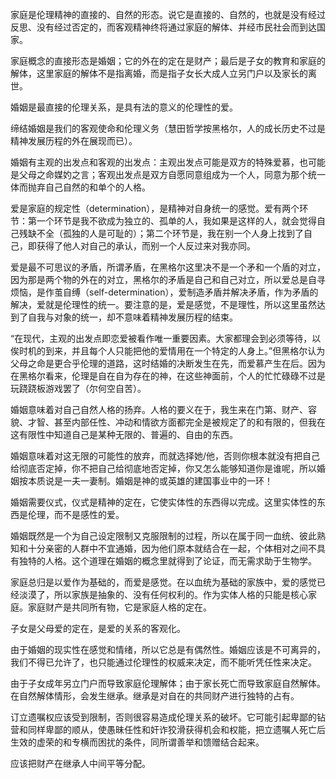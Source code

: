 家庭是伦理精神的直接的、自然的形态。说它是直接的、自然的，也就是没有经过反思、没有经过否定的，而客观精神终将通过家庭的解体、并经市民社会而到达国家。

家庭概念的直接形态是婚姻；它的外在的定在是财产；最后是子女的教育和家庭的解体，这里家庭的解体不是指离婚，而是指子女长大成人立另门户以及家长的离世。

婚姻是最直接的伦理关系，是具有法的意义的伦理性的爱。

缔结婚姻是我们的客观使命和伦理义务（慧田哲学按黑格尔，人的成长历史不过是精神发展历程的外在展现而已）。

婚姻有主观的出发点和客观的出发点：主观出发点可能是双方的特殊爱慕，也可能是父母之命媒妁之言；客观出发点是双方自愿同意组成为一个人，同意为那个统一体而抛弃自己自然的和单个的人格。

爱是家庭的规定性（determination），是精神对自身统一的感觉。爱有两个环节：第一个环节是我不欲成为独立的、孤单的人，我如果是这样的人，就会觉得自己残缺不全（孤独的人是可耻的）；第二个环节是，我在别一个人身上找到了自己，即获得了他人对自己的承认，而别一个人反过来对我亦同。

爱是最不可思议的矛盾，所谓矛盾，在黑格尔这里决不是一个矛和一个盾的对立，因为那是两个物的外在的对立，黑格尔的矛盾是自己和自己对立，所以爱总是自寻烦恼，是作茧自缚（self-determination），爱制造矛盾并解决矛盾，作为矛盾的解决，爱就是伦理性的统一。要注意的是，爱是感觉，不是理性，所以这里虽然达到了自我与对象的统一，却不意味着精神发展历程的结束。

“在现代，主观的出发点即恋爱被看作唯一重要因素。大家都理会到必须等待，以俟时机的到来，并且每个人只能把他的爱情用在一个特定的人身上。”但黑格尔认为父母之命是更合乎伦理的道路，这时结婚的决断发生在先，而爱慕产生在后。因为在黑格尔看来，伦理是自在自为存在的神，在这些神面前，个人的忙忙碌碌不过是玩跷跷板游戏罢了（尔何空自苦）。

婚姻意味着对自己自然人格的扬弃。人格的要义在于，我生来在门第、财产、容貌、才智、甚至内部任性、冲动和情欲方面都完全是被规定了的和有限的，但我在这有限性中知道自己是某种无限的、普遍的、自由的东西。

婚姻意味着对这无限的可能性的放弃，而就选择她/他，否则你根本就没有把自己给彻底否定掉，你不把自己给彻底地否定掉，你又怎么能够知道你是谁呢，所以婚姻按本质说是一夫一妻制。婚姻是神的或英雄的建国事业中的一环！

婚姻需要仪式，仪式是精神的定在，它使实体性的东西得以完成。这里实体性的东西是伦理，而不是感性的爱。

婚姻既然是一个为自己设定限制又克服限制的过程，所以在属于同一血统、彼此熟知和十分亲密的人群中不宜通婚，因为他们原本就结合在一起，个体相对之间不具有独特的人格。这个道理在婚姻的概念里就得到了论证，而无需求助于生物学。

家庭总归是以爱作为基础的，而爱是感觉。在以血统为基础的家族中，爱的感觉已经淡漠了，所以家族是抽象的、没有任何权利的。作为实体人格的只能是核心家庭。家庭财产是共同所有物，它是家庭人格的定在。

子女是父母爱的定在，是爱的关系的客观化。

由于婚姻的现实性在感觉和情绪，所以它总是有偶然性。婚姻应该是不可离异的，我们不得已允许了，也只能通过伦理性的权威来决定，而不能听凭任性来决定。

由于子女成年另立门户而导致家庭伦理解体；由于家长死亡而导致家庭自然解体。在自然解体情形，会发生继承。继承是对自在的共同财产进行独特的占有。

订立遗嘱权应该受到限制，否则很容易造成伦理关系的破坏。它可能引起卑鄙的钻营和同样卑鄙的顺从，使愚昧任性和奸诈狡滑获得机会和权能，把立遗嘱人死亡后生效的虚荣的和专横而困扰的条件，同所谓善举和馈赠结合起来。

应该把财产在继承人中间平等分配。